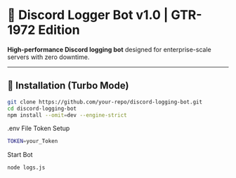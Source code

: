 # 🚀 Discord Logger Bot v1.0 | GTR-1972 Edition

**High-performance Discord logging bot** designed for enterprise-scale servers with zero downtime.

---

## 🔧 Installation (Turbo Mode)

```bash
git clone https://github.com/your-repo/discord-logging-bot.git
cd discord-logging-bot
npm install --omit=dev --engine-strict
```
.env File Token Setup
```bash
TOKEN=your_Token
```

Start Bot 
```bash
node logs.js
```
